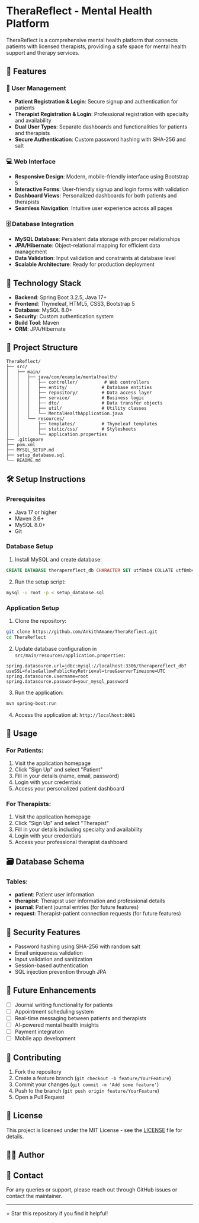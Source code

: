 # TheraReflect - Mental Health Platform

TheraReflect is a comprehensive mental health platform that connects patients with licensed therapists, providing a safe space for mental health support and therapy services.

## 🌟 Features

### 👥 User Management
- **Patient Registration & Login**: Secure signup and authentication for patients
- **Therapist Registration & Login**: Professional registration with specialty and availability
- **Dual User Types**: Separate dashboards and functionalities for patients and therapists
- **Secure Authentication**: Custom password hashing with SHA-256 and salt

### 💻 Web Interface
- **Responsive Design**: Modern, mobile-friendly interface using Bootstrap 5
- **Interactive Forms**: User-friendly signup and login forms with validation
- **Dashboard Views**: Personalized dashboards for both patients and therapists
- **Seamless Navigation**: Intuitive user experience across all pages

### 🗄️ Database Integration
- **MySQL Database**: Persistent data storage with proper relationships
- **JPA/Hibernate**: Object-relational mapping for efficient data management
- **Data Validation**: Input validation and constraints at database level
- **Scalable Architecture**: Ready for production deployment

## 🚀 Technology Stack

- **Backend**: Spring Boot 3.2.5, Java 17+
- **Frontend**: Thymeleaf, HTML5, CSS3, Bootstrap 5
- **Database**: MySQL 8.0+
- **Security**: Custom authentication system
- **Build Tool**: Maven
- **ORM**: JPA/Hibernate

## 📁 Project Structure

```
TheraReflect/
├── src/
│   ├── main/
│   │   ├── java/com/example/mentalhealth/
│   │   │   ├── controller/          # Web controllers
│   │   │   ├── entity/             # Database entities
│   │   │   ├── repository/         # Data access layer
│   │   │   ├── service/            # Business logic
│   │   │   ├── dto/                # Data transfer objects
│   │   │   ├── util/               # Utility classes
│   │   │   └── MentalHealthApplication.java
│   │   └── resources/
│   │       ├── templates/          # Thymeleaf templates
│   │       ├── static/css/         # Stylesheets
│   │       └── application.properties
├── .gitignore
├── pom.xml
├── MYSQL_SETUP.md
├── setup_database.sql
└── README.md
```

## 🛠️ Setup Instructions

### Prerequisites
- Java 17 or higher
- Maven 3.6+
- MySQL 8.0+
- Git

### Database Setup
1. Install MySQL and create database:
```sql
CREATE DATABASE therapereflect_db CHARACTER SET utf8mb4 COLLATE utf8mb4_unicode_ci;
```

2. Run the setup script:
```bash
mysql -u root -p < setup_database.sql
```

### Application Setup
1. Clone the repository:
```bash
git clone https://github.com/AnkithAmane/TheraReflect.git
cd TheraReflect
```

2. Update database configuration in `src/main/resources/application.properties`:
```properties
spring.datasource.url=jdbc:mysql://localhost:3306/therapereflect_db?useSSL=false&allowPublicKeyRetrieval=true&serverTimezone=UTC
spring.datasource.username=root
spring.datasource.password=your_mysql_password
```

3. Run the application:
```bash
mvn spring-boot:run
```

4. Access the application at: `http://localhost:8081`

## 🎯 Usage

### For Patients:
1. Visit the application homepage
2. Click "Sign Up" and select "Patient"
3. Fill in your details (name, email, password)
4. Login with your credentials
5. Access your personalized patient dashboard

### For Therapists:
1. Visit the application homepage
2. Click "Sign Up" and select "Therapist"
3. Fill in your details including specialty and availability
4. Login with your credentials
5. Access your professional therapist dashboard

## 🗃️ Database Schema

### Tables:
- **patient**: Patient user information
- **therapist**: Therapist user information and professional details
- **journal**: Patient journal entries (for future features)
- **request**: Therapist-patient connection requests (for future features)

## 🔐 Security Features

- Password hashing using SHA-256 with random salt
- Email uniqueness validation
- Input validation and sanitization
- Session-based authentication
- SQL injection prevention through JPA

## 🚀 Future Enhancements

- [ ] Journal writing functionality for patients
- [ ] Appointment scheduling system
- [ ] Real-time messaging between patients and therapists
- [ ] AI-powered mental health insights
- [ ] Payment integration
- [ ] Mobile app development

## 🤝 Contributing

1. Fork the repository
2. Create a feature branch (`git checkout -b feature/YourFeature`)
3. Commit your changes (`git commit -m 'Add some feature'`)
4. Push to the branch (`git push origin feature/YourFeature`)
5. Open a Pull Request

## 📄 License

This project is licensed under the MIT License - see the [LICENSE](LICENSE) file for details.

## 👨‍💻 Author



## 📧 Contact

For any queries or support, please reach out through GitHub issues or contact the maintainer.

---

⭐ Star this repository if you find it helpful!
